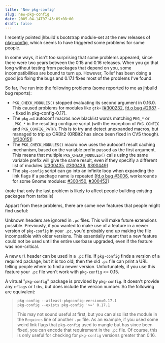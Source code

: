 ```yaml
---
title: 'New pkg-config'
slug: new-pkg-config
date: 2005-04-14T07:43:09+08:00
draft: false
---
```


I recently pointed jhbuild\'s bootstrap module-set at the new releases
of [pkg-config](http://pkgconfig.freedesktop.org/wiki/), which seems to
have triggered some problems for some people.

In some ways, it isn\'t too surprising that some problems appeared,
since there were two years between the 0.15 and 0.16 releases. When you
go that long without testing from packages that depend on you, some
incompatibilities are bound to turn up. However, Tollef has been doing a
good job fixing the bugs and 0.17.1 fixes most of the problems I\'ve
found.

So far, I\'ve run into the following problems (some reported to me as
jhbuild bug reports):

-   `PKG_CHECK_MODULES()` stopped evaluating its second argument in
    0.16.0. This caused problems for modules like `gtk+`
    \[[\#300232](http://bugzilla.gnome.org/show_bug.cgi?id=300232),
    [fd.o bug \#2987](https://bugs.freedesktop.org/show_bug.cgi?id=2987)
    \-- fixed in pkg-config-0.17\].
-   The `pkg.m4` autoconf macros now blacklist words matching `PKG_*` or
    `_PKG_*` in the resulting configure script (with the exception of
    `PKG_CONFIG` and `PKG_CONFIG_PATH`). This is to try and detect
    unexpanded macros, but managed to trip up ORBit2 (ORBit2 has since
    been fixed in CVS though).
    \[[\#300151](http://bugzilla.gnome.org/show_bug.cgi?id=300151)\]
-   The `PKG_CHECK_MODULES()` macro now uses the autoconf result caching
    mechanism, based on the variable prefix passed as the first
    argument. This means that multiple `PKG_CHECK_MODULES()` calls using
    the same variable prefix will give the same result, even if they
    specifiy a different list of modules
    \[[\#300435](http://bugzilla.gnome.org/show_bug.cgi?id=300435),
    [\#300436](http://bugzilla.gnome.org/show_bug.cgi?id=300436),
    [\#300449](http://bugzilla.gnome.org/show_bug.cgi?id=300449)\]
-   The `pkg-config` script can go into an infinite loop when expanding
    the link flags if a package name is repeated \[[fd.o bug
    \#3006](https://bugs.freedesktop.org/show_bug.cgi?id=3006),
    workarounds for some Gnome modules:
    [\#300450](http://bugzilla.gnome.org/show_bug.cgi?id=300450),
    [\#300452](http://bugzilla.gnome.org/show_bug.cgi?id=300452)\]

(note that only the last problem is likely to affect people building
existing packages from tarballs)

Appart from these problems, there are some new features that people
might find useful:

Unknown headers are ignored in `.pc` files. This will make future
extensions possible. Previously, if you wanted to make use of a feature
in a newer version of `pkg-config` in your `.pc`, you\'d probably end up
making the file incompatible with older versions. This essentially meant
that a new feature could not be used until the entire userbase upgraded,
even if the feature was non-critical.

A new `Url` header can be used in a `.pc` file. If `pkg-config` finds a
version of a required package, but it is too old, then the old `.pc`
file can print a URL telling people where to find a newer version.
Unfortunately, if you use this feature your `.pc` file won\'t work with
`pkg-config` \<= 0.15.

<div>

A virtual \"`pkg-config`\" package is provided by `pkg-config`. It
doesn\'t provide any `cflags` or `libs`, but does include the version
number. So the following are equivalent:

</div>

>     pkg-config --atleast-pkgconfig-version=0.17.1
>     pkg-config --exists pkg-config '>=' 0.17.1
>
> <div>
>
> This may not sound useful at first, but you can also list the module
> in the `Requires` line of another `.pc` file. As an example, if you
> used some weird link flags that `pkg-config` used to mangle but has
> since been fixed, you can encode that requirement in the `.pc` file.
> Of course, this is only useful for checking for `pkg-config` versions
> greater than 0.16.
>
> </div>
